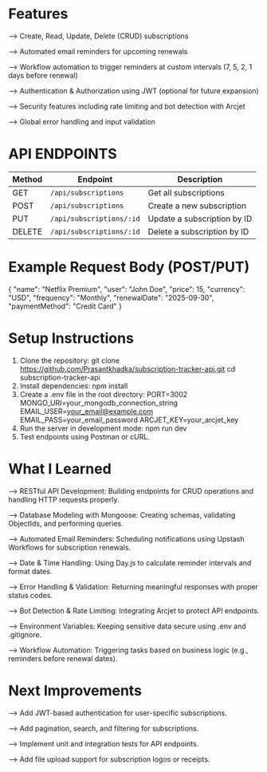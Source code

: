 # Features

--> Create, Read, Update, Delete (CRUD) subscriptions

--> Automated email reminders for upcoming renewals

--> Workflow automation to trigger reminders at custom intervals (7, 5, 2, 1 days before renewal)

--> Authentication & Authorization using JWT (optional for future expansion)

--> Security features including rate limiting and bot detection with Arcjet

--> Global error handling and input validation

# API ENDPOINTS

| Method | Endpoint                 | Description                 |
| ------ | ------------------------ | --------------------------- |
| GET    | `/api/subscriptions`     | Get all subscriptions       |
| POST   | `/api/subscriptions`     | Create a new subscription   |
| PUT    | `/api/subscriptions/:id` | Update a subscription by ID |
| DELETE | `/api/subscriptions/:id` | Delete a subscription by ID |

# Example Request Body (POST/PUT)
{
  "name": "Netflix Premium",
  "user": "John Doe",
  "price": 15,
  "currency": "USD",
  "frequency": "Monthly",
  "renewalDate": "2025-09-30",
  "paymentMethod": "Credit Card"
}

# Setup Instructions
1. Clone the repository: git clone https://github.com/Prasantkhadka/subscription-tracker-api.git
cd subscription-tracker-api
2. Install dependencies: npm install
3. Create a .env file in the root directory:
  PORT=3002
  MONGO_URI=your_mongodb_connection_string
  EMAIL_USER=your_email@example.com
  EMAIL_PASS=your_email_password
  ARCJET_KEY=your_arcjet_key
4. Run the server in development mode: npm run dev
5. Test endpoints using Postman or cURL.

# What I Learned

--> RESTful API Development: Building endpoints for CRUD operations and handling HTTP requests properly.

--> Database Modeling with Mongoose: Creating schemas, validating ObjectIds, and performing queries.

--> Automated Email Reminders: Scheduling notifications using Upstash Workflows for subscription renewals.

--> Date & Time Handling: Using Day.js to calculate reminder intervals and format dates.

--> Error Handling & Validation: Returning meaningful responses with proper status codes.

--> Bot Detection & Rate Limiting: Integrating Arcjet to protect API endpoints.

--> Environment Variables: Keeping sensitive data secure using .env and .gitignore.

--> Workflow Automation: Triggering tasks based on business logic (e.g., reminders before renewal dates).


# Next Improvements

--> Add JWT-based authentication for user-specific subscriptions.

--> Add pagination, search, and filtering for subscriptions.

--> Implement unit and integration tests for API endpoints.

--> Add file upload support for subscription logos or receipts.

